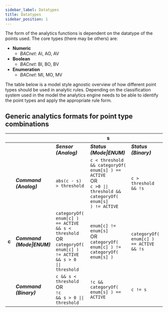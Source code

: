 ```yaml
---
sidebar_label: Datatypes
title: Datatypes
sidebar_position: 1
---
```


The form of the analytics functions is dependent on the datatype of the points used. The core types (there may be others) are:
* **Numeric**
  * *BACnet*: AI, AO, AV
* **Boolean**
  * *BACnet*: BI, BO, BV
* **Enumeration**
  * *BACnet*: MI, MO, MV

The table below is a model style agnostic overview of how different point types should be used in analytic rules. Depending on the classification system used in the model the analytics engine needs to be able to identify the point types and apply the appropriate rule form.

## Generic analytics formats for point type combinations

||||s||
|---|---|---|---|---|
||   | ***Sensor (Analog)*** | ***Status (Mode\|ENUM)*** | ***Status (Binary)*** |
|| ***Command (Analog)*** | `abs(c - s) > threshold` | `c < threshold && categoryOf( enum[s] ) == ACTIVE` <br/> OR <br/> <code>c >0 &#124;&#124; threshold && categoryOf( enum[s] ) != ACTIVE</code> | `c > threshold && !s` |
|**c**| ***Command (Mode\|ENUM)*** | `categoryOf( enum[c] ) == ACTIVE && s < threshold` <br/> OR <br/> <code>categoryOf( enum[c] ) != ACTIVE && s > 0 &#124;&#124; threshold</code> | `enum[c] != enum[s]` <br/> OR <br/> `categoryOf( enum[c] ) != categoryOf( enum[s] )` | `categoryOf( enum[c] ) == ACTIVE && !s` |
|| ***Command (Binary)*** | `c && s < threshold` <br/> OR <br/> <code>!c && s > 0 &#124;&#124; threshold</code> | `!c && categoryOf( enum[s] ) == ACTIVE` | `c != s` |